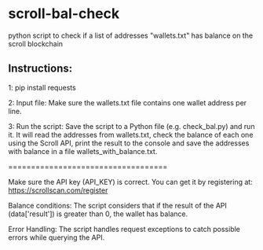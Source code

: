 # scroll-bal-check
python script to check if a list of addresses "wallets.txt" has balance on the scroll blockchain

## Instructions:  
1: pip install requests

2: Input file: Make sure the wallets.txt file contains one wallet address per line.

3: Run the script: Save the script to a Python file (e.g. check_bal.py) and run it. It will read the addresses from wallets.txt, check the balance of each one using the Scroll API, print the result to the console and save the addresses with balance in a file wallets_with_balance.txt.

===================================

Make sure the API key (API_KEY) is correct. You can get it by registering at: https://scrollscan.com/register

Balance conditions: The script considers that if the result of the API (data['result']) is greater than 0, the wallet has balance.

Error Handling: The script handles request exceptions to catch possible errors while querying the API.
